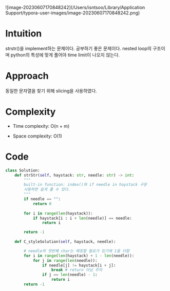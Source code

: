 ![image-20230607170848242](/Users/isntsoo/Library/Application Support/typora-user-images/image-20230607170848242.png)

# Intuition
strstr()을 implement하는 문제이다. 공부하기 좋은 문제이다.
nested loop의 구조이며 python의 특성에 맞게 풀어야 time limit이 나오지 않는다.

# Approach
동일한 문자열을 찾기 위해 slicing을 사용하였다.

# Complexity
- Time complexity: O(n + m)

- Space complexity: O(1)

# Code
```python
class Solution:
    def strStr(self, haystack: str, needle: str) -> int:
        """
        built-in function: index()와 if needle in haystack 구문
        사용하면 쉽게 풀 수 있다.
        """
        if needle == "":
            return 0
            
        for i in range(len(haystack)):
            if haystack[i : i + len(needle)] == needle:
                return i

        return -1
    
    def C_styleSolution(self, haystack, needle):

        # needle의 첫번째 char는 매칭할 필요가 있기에 1을 더함
        for i in range(len(haystack) + 1 - len(needle)):
            for j in range(len(needle)):
                if needle[j] != haystack[i + j]:
                    break # return 아님 주의
                if j == len(needle) - 1:
                    return i
        return -1
```